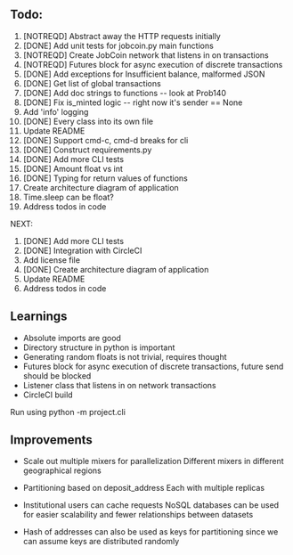 ## Todo: 
1. [NOTREQD] Abstract away the HTTP requests initially
2. [DONE] Add unit tests for jobcoin.py main functions
3. [NOTREQD] Create JobCoin network that listens in on transactions
4. [NOTREQD] Futures block for async execution of discrete transactions
5. [DONE] Add exceptions for Insufficient balance, malformed JSON
6. [DONE] Get list of global transactions
7. [DONE] Add doc strings to functions -- look at Prob140
8. [DONE] Fix is_minted logic -- right now it's sender == None
9. Add 'info' logging
10. [DONE] Every class into its own file
11. Update README
12. [DONE] Support cmd-c, cmd-d breaks for cli
13. [DONE] Construct requirements.py
14. [DONE] Add more CLI tests
15. [DONE] Amount float vs int
17. [DONE] Typing for return values of functions
19. Create architecture diagram of application
18. Time.sleep can be float?
16. Address todos in code

NEXT: 
1. [DONE] Add more CLI tests
2. [DONE] Integration with CircleCI
3. Add license file
4. [DONE] Create architecture diagram of application
5. Update README
6. Address todos in code

## Learnings
- Absolute imports are good
- Directory structure in python is important
- Generating random floats is not trivial, requires thought
- Futures block for async execution of discrete transactions, future send should be blocked
- Listener class that listens in on network transactions
- CircleCI build

Run using python -m project.cli

## Improvements
- Scale out multiple mixers for parallelization
Different mixers in different geographical regions
- Partitioning based on deposit_address
Each with multiple replicas

- Institutional users can cache requests
NoSQL databases can be used for easier scalability and fewer relationships between datasets
- Hash of addresses can also be used as keys for partitioning since we can assume keys are distributed randomly